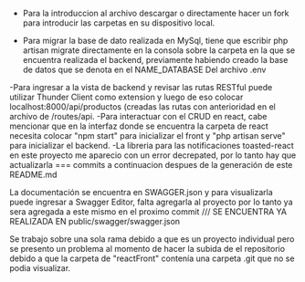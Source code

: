 - Para la introduccion al archivo descargar o directamente hacer un fork para introducir las carpetas en su dispositivo local.


- Para migrar la base de dato realizada en MySql, tiene que escribir php artisan migrate directamente en la consola sobre la carpeta en la que se encuentra realizada el backend, previamente habiendo creado la base de datos que se denota en el NAME_DATABASE Del archivo
.env

-Para ingresar a la vista de backend y revisar las rutas RESTful puede utilizar Thunder Client como extension y luego de eso colocar localhost:8000/api/productos (creadas las rutas con anterioridad en el archivo de /routes/api.
-Para interactuar con el CRUD en react, cabe mencionar que en la interfaz donde se encuentra la carpeta de react necesita colocar "npm start" para inicializar el front y "php artisan serve" para inicializar el backend.
-La libreria para las notificaciones toasted-react en este proyecto me aparecio con un error decrepated, por lo tanto hay que actualizarla === commits a continuacion despues de la generación de este README.md

La documentación se encuentra en SWAGGER.json y para visualizarla puede ingresar a Swagger Editor, falta agregarla al proyecto por lo tanto ya sera agregada a este mismo en el proximo commit /// SE ENCUENTRA YA REALIZADA EN public/swagger/swagger.json

Se trabajo sobre una sola rama debido a que es un proyecto individual pero se presento un problema al momento de hacer la subida de el repositorio debido a que la carpeta de "reactFront" contenía una carpeta .git que no se podia visualizar.



